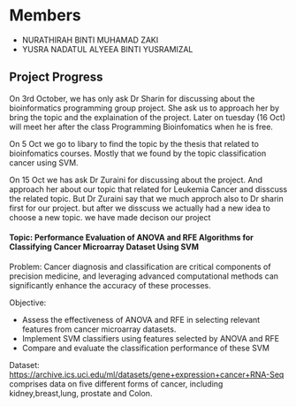 # Members
- NURATHIRAH BINTI MUHAMAD ZAKI
- YUSRA NADATUL ALYEEA BINTI YUSRAMIZAL

## Project Progress
On 3rd October, 
we has only ask Dr Sharin for discussing about the bioinformatics programming group project. 
She ask us to approach her by bring the topic and the explaination of the project. 
Later on tuesday (16 Oct) will meet her after the class Programming Bioinfomatics when he is free.

On 5 Oct 
we go to libary to find the topic by the thesis that related to bioinfomatics courses. Mostly that we found by the topic classification cancer using SVM.

On 15 Oct 
we has ask Dr Zuraini for discussing about the project. And approach her about our topic that related for Leukemia Cancer and disscuss the related topic. But Dr Zuraini say that we much approch also to Dr sharin first for our project.
but after we disscuss we actually had a new idea to choose a new topic.
we have made decison our project 

#### Topic: Performance Evaluation of ANOVA and RFE Algorithms for Classifying Cancer Microarray Dataset Using SVM
Problem: Cancer diagnosis and classification are critical components of precision medicine, and leveraging advanced computational methods can significantly enhance the accuracy of these processes. 

Objective:
- Assess the effectiveness of ANOVA and RFE in selecting relevant features from cancer microarray datasets.
- Implement SVM classifiers using features selected by ANOVA and RFE
- Compare and evaluate the classification performance of these SVM

Dataset: https://archive.ics.uci.edu/ml/datasets/gene+expression+cancer+RNA-Seq
    comprises data on five different forms of cancer, including kidney,breast,lung, prostate and Colon.
  
